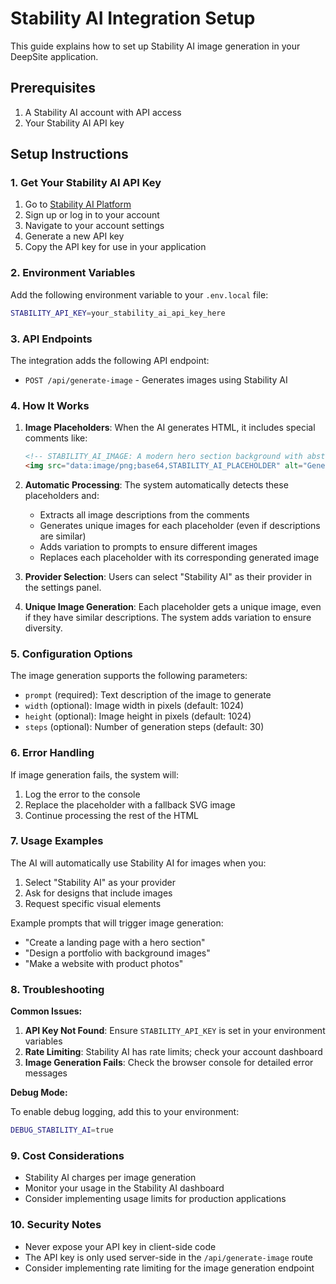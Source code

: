 # Stability AI Integration Setup

This guide explains how to set up Stability AI image generation in your DeepSite application.

## Prerequisites

1. A Stability AI account with API access
2. Your Stability AI API key

## Setup Instructions

### 1. Get Your Stability AI API Key

1. Go to [Stability AI Platform](https://platform.stability.ai/)
2. Sign up or log in to your account
3. Navigate to your account settings
4. Generate a new API key
5. Copy the API key for use in your application

### 2. Environment Variables

Add the following environment variable to your `.env.local` file:

```bash
STABILITY_API_KEY=your_stability_ai_api_key_here
```

### 3. API Endpoints

The integration adds the following API endpoint:

- `POST /api/generate-image` - Generates images using Stability AI

### 4. How It Works

1. **Image Placeholders**: When the AI generates HTML, it includes special comments like:
   ```html
   <!-- STABILITY_AI_IMAGE: A modern hero section background with abstract geometric shapes -->
   <img src="data:image/png;base64,STABILITY_AI_PLACEHOLDER" alt="Generated background" />
   ```

2. **Automatic Processing**: The system automatically detects these placeholders and:
   - Extracts all image descriptions from the comments
   - Generates unique images for each placeholder (even if descriptions are similar)
   - Adds variation to prompts to ensure different images
   - Replaces each placeholder with its corresponding generated image

3. **Provider Selection**: Users can select "Stability AI" as their provider in the settings panel.

4. **Unique Image Generation**: Each placeholder gets a unique image, even if they have similar descriptions. The system adds variation to ensure diversity.

### 5. Configuration Options

The image generation supports the following parameters:

- `prompt` (required): Text description of the image to generate
- `width` (optional): Image width in pixels (default: 1024)
- `height` (optional): Image height in pixels (default: 1024)
- `steps` (optional): Number of generation steps (default: 30)

### 6. Error Handling

If image generation fails, the system will:
1. Log the error to the console
2. Replace the placeholder with a fallback SVG image
3. Continue processing the rest of the HTML

### 7. Usage Examples

The AI will automatically use Stability AI for images when you:

1. Select "Stability AI" as your provider
2. Ask for designs that include images
3. Request specific visual elements

Example prompts that will trigger image generation:
- "Create a landing page with a hero section"
- "Design a portfolio with background images"
- "Make a website with product photos"

### 8. Troubleshooting

**Common Issues:**

1. **API Key Not Found**: Ensure `STABILITY_API_KEY` is set in your environment variables
2. **Rate Limiting**: Stability AI has rate limits; check your account dashboard
3. **Image Generation Fails**: Check the browser console for detailed error messages

**Debug Mode:**

To enable debug logging, add this to your environment:
```bash
DEBUG_STABILITY_AI=true
```

### 9. Cost Considerations

- Stability AI charges per image generation
- Monitor your usage in the Stability AI dashboard
- Consider implementing usage limits for production applications

### 10. Security Notes

- Never expose your API key in client-side code
- The API key is only used server-side in the `/api/generate-image` route
- Consider implementing rate limiting for the image generation endpoint
